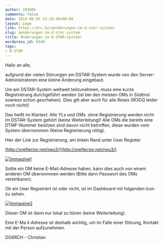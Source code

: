 ```yaml
---
author: IN3DOV
comments: false
date: 2014-06-05 12:19:40+00:00
layout: page
link: https://drc.bz/aenderungen-im-d-star-system/
slug: aenderungen-im-d-star-system
title: Änderungen im D-STAR-System!
wordpress_id: 8448
tags:
- D-STAR
---
```


Hallo an alle,

aufgrund der vielen Störungen am DSTAR-System wurde von den Server-Administratoren eine kleine Änderung eingebaut.

Um am DSTAR-System weltweit teilzunehmen, muss eine kurze Registrierung durchgeführt werden (ist bei den meisten OMs in Südtirol  sowieso schon geschehen). Dies gilt aber auch für alle Relais (IR3DQ leider noch nicht)!

Das heißt im Klartext: Alle YLs und OMs  ohne Registrierung werden nicht im DSTAR-System gehört (keine Weiterleitung)! Alle OMs die bereits eine DTMF-Nummer besitzen sind davon nicht betroffen, diese wurden vom System übernommen (Keine Registrierung nötig).

Hier der Link zur Registrierung, am linken Rand unter User Register

[http://xreflector.net/neu3/](http://xreflector.net/neu3/)

[![Immagine1](https://drc.bz/wp-content/uploads/2014/06/Immagine1.jpg)](https://drc.bz/wp-content/uploads/2014/06/Immagine1.jpg)

Sollte ein OM keine E-Mail-Adresse haben, kann dies auch von einem anderen OM übernommen werden (Bitte dann Passwort des OMs vereinbaren).

Ob ein User Registriert ist oder nicht, ist im Dashboard mit folgenden Icon zu sehen.


[![Immagine2](https://drc.bz/wp-content/uploads/2014/06/Immagine2.jpg)](https://drc.bz/wp-content/uploads/2014/06/Immagine2.jpg)


Dieser OM ist dann nur lokal zu hören (keine Weiterleitung).

Eine E-Ma il-Adresse ist deshalb wichtig, um im Falle einer Störung, Kontakt mit der Person aufzunehmen.

DG6RCH - Christian
